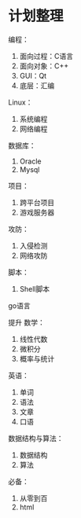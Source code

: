 # 计划整理
编程：
1. 面向过程：C语言
1. 面向对象：C++
1. GUI：Qt
2. 底层：汇编

Linux：
1. 系统编程
2. 网络编程

数据库：
1. Oracle
2. Mysql

项目：
1. 跨平台项目
2. 游戏服务器

攻防：
1. 入侵检测
2. 网络攻防

脚本：
1. Shell脚本

go语言


提升
数学：
1. 线性代数
2. 微积分
3. 概率与统计

英语：
1. 单词
2. 语法
3. 文章
4. 口语

数据结构与算法：
1. 数据结构
2. 算法

必备：
1. 从零到百
2. html